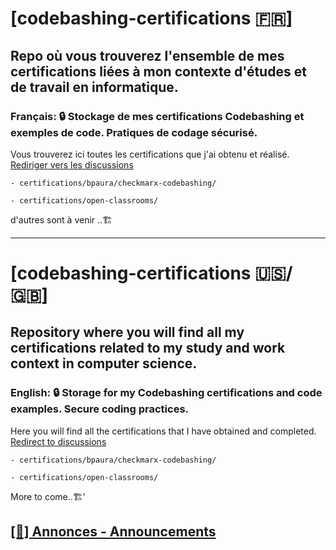 # [codebashing-certifications 🇫🇷]
## Repo où vous trouverez l'ensemble de mes certifications liées à mon contexte d'études et de travail en informatique.
### Français: 🔒 Stockage de mes certifications Codebashing et exemples de code. Pratiques de codage sécurisé.
Vous trouverez ici toutes les certifications que j'ai obtenu et réalisé. [Rediriger vers les discussions](https://github.com/ArthurPcd/codebashing-certifications/discussions/categories/annonces-français)


	- certifications/bpaura/checkmarx-codebashing/

	- certifications/open-classrooms/

d'autres sont à venir ..🏗️

---------------

# [codebashing-certifications 🇺🇸/🇬🇧]
## Repository where you will find all my certifications related to my study and work context in computer science.
### English: 🔒 Storage for my Codebashing certifications and code examples. Secure coding practices.
Here you will find all the certifications that I have obtained and completed. [Redirect to discussions](https://github.com/ArthurPcd/codebashing-certifications/discussions/categories/announcements-english)

	- certifications/bpaura/checkmarx-codebashing/

	- certifications/open-classrooms/
 
More to come..🏗️'

## [[📣] Annonces - Announcements](https://github.com/ArthurPcd/codebashing-certifications/discussions)    
